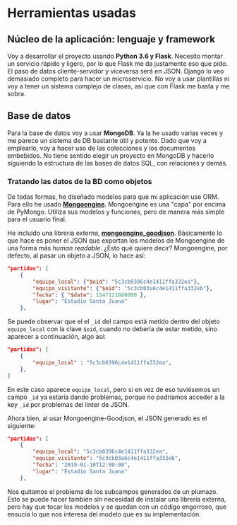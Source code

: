 # Herramientas usadas
## Núcleo de la aplicación: lenguaje y framework
Voy a desarrollar el proyecto usando **Python 3.6 y Flask**. Necesito montar un servicio rápido y ligero, por lo que Flask me da justamente eso que pido. El paso de datos cliente-servidor y viceversa será en JSON. Django lo veo demasiado completo para hacer un microservicio. No voy a usar plantillas ni voy a tener un sistema complejo de clases, así que con Flask me basta y me sobra.

## Base de datos
Para la base de datos voy a usar **MongoDB**. Ya la he usado varias veces y me parece un sistema de DB bastante útil y potente. Dado que voy a emplearlo, voy a hacer uso de las colecciones y los documentos embebidos. No tiene sentido elegir un proyecto en MongoDB y hacerlo siguiendo la estructura de las bases de datos SQL, con relaciones y demás.

### Tratando las datos de la BD como objetos
De todas formas, he diseñado modelos para que mi aplicación use ORM. Para ello he usado **[Mongoengine](http://mongoengine.org/)**. Mongoengine es una "capa" por encima de PyMongo. Utiliza sus modelos y funciones, pero de manera más simple para el usuario final.

He incluido una librería externa, **[mongoengine_goodjson](https://github.com/hiroaki-yamamoto/mongoengine-goodjson)**. Básicamente lo que hace es poner el JSON que exportan los modelos de Mongoengine de una forma más _human readable_. ¿Esto qué quiere decir? Mongoengine, por defecto, al pasar un objeto a JSON, lo hace así:
```json
"partidas": [
	{
		"equipo_local": {"$oid": "5c3cb0396c4e1411ffa332ea"},
		"equipo_visitante": {"$oid": "5c3cb03a6c4e1411ffa332eb"},
		"fecha": { "$date": 1547121600000 },
		"lugar": "Estadio Santa Juana"
	},
```
Se puede observar que el el ``_id`` del campo está metido dentro del objeto ``equipo_local`` con la clave ``$oid``, cuando no debería de estar metido, sino aparecer a continuación, algo así:
```json
"partidas": [
	{
		"equipo_local" : "5c3cb0396c4e1411ffa332ea",
	},
]
```
En este caso aparece ``equipo_local``, pero si en vez de eso tuviésemos un campo ``_id`` ya estaría dando problemas, porque no podríamos acceder a la key ``_id`` por problemas del linter de JSON.

Ahora bien, al usar Mongoengine-Goodjson, el JSON generado es el siguiente:

```json
"partidas": [
	{
		"equipo_local": "5c3cb0396c4e1411ffa332ea",
		"equipo_visitante": "5c3cb03a6c4e1411ffa332eb",
		"fecha": "2019-01-10T12:00:00",
		"lugar": "Estadio Santa Juana"
	},
```

Nos quitamos el problema de los subcampos generados de un plumazo. Esto se puede hacer también sin necesidad de instalar una librería externa, pero hay que tocar los modelos y se quedan con un código engorroso, que ensucia lo que nos interesa del modelo que es su implementación.
